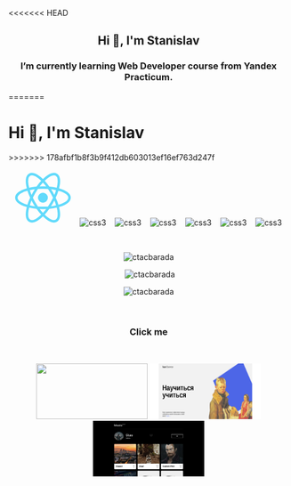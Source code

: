 <<<<<<< HEAD
<h2 align="center">Hi 👋, I'm Stanislav</h2>
<h3 align="center">I’m currently learning Web Developer course from Yandex Practicum.</h3>
=======
<h1> Hi 👋, I'm Stanislav</h1>
>>>>>>> 178afbf1b8f3b9f412db603013ef16ef763d247f

</br>

<p align="center"><img src="data:image/svg+xml;base64,PHN2ZyB4bWxucz0iaHR0cDovL3d3dy53My5vcmcvMjAwMC9zdmciIHZpZXdCb3g9Ii0xMS41IC0xMC4yMzE3NCAyMyAyMC40NjM0OCI+CiAgPHRpdGxlPlJlYWN0IExvZ288L3RpdGxlPgogIDxjaXJjbGUgY3g9IjAiIGN5PSIwIiByPSIyLjA1IiBmaWxsPSIjNjFkYWZiIi8+CiAgPGcgc3Ryb2tlPSIjNjFkYWZiIiBzdHJva2Utd2lkdGg9IjEiIGZpbGw9Im5vbmUiPgogICAgPGVsbGlwc2Ugcng9IjExIiByeT0iNC4yIi8+CiAgICA8ZWxsaXBzZSByeD0iMTEiIHJ5PSI0LjIiIHRyYW5zZm9ybT0icm90YXRlKDYwKSIvPgogICAgPGVsbGlwc2Ugcng9IjExIiByeT0iNC4yIiB0cmFuc2Zvcm09InJvdGF0ZSgxMjApIi8+CiAgPC9nPgo8L3N2Zz4K" alt="css3" width="100" height="100"/>&nbsp&nbsp&nbsp
<img src="https://upload.wikimedia.org/wikipedia/commons/thumb/9/99/Unofficial_JavaScript_logo_2.svg/1024px-Unofficial_JavaScript_logo_2.svg.png" alt="css3" width="100" height="100"/>&nbsp&nbsp&nbsp
<img src="https://seeklogo.com/images/P/postman-logo-0087CA0D15-seeklogo.com.png" alt="css3" width="100" height="100"/>&nbsp&nbsp&nbsp
<img src="https://de.smartcat.com/_vue_builder/smartcat_en_main_1626933869281_1646862035619_figma-square_2x.png" alt="css3" width="100" height="100"/>&nbsp&nbsp&nbsp
<img src="https://nodejs.org/static/images/logo.svg" alt="css3" width="100" height="100"/>&nbsp&nbsp&nbsp
<img src="https://res.cloudinary.com/crunchbase-production/image/upload/c_lpad,f_auto,q_auto:eco,dpr_1/erkxwhl1gd48xfhe2yld" alt="css3" width="100" height="100"/>&nbsp&nbsp&nbsp
<img src="https://w7.pngwing.com/pngs/201/90/png-transparent-logo-html-html5.png" alt="css3" width="100" height="100"/>
</p>

</br>

<p align="center"><img   src="https://github-readme-stats.vercel.app/api/top-langs?username=ctacbarada&show_icons=true&locale=en&layout=compact" alt="ctacbarada" /></p>
<p align="center">&nbsp;<img src="https://github-readme-stats.vercel.app/api?username=ctacbarada&show_icons=true&locale=en" alt="ctacbarada" /></p>
<p align="center"><img src="https://github-readme-streak-stats.herokuapp.com/?user=ctacbarada&" alt="ctacbarada" /></p>

<br>

<h3 align="center">Click me</h3>

<br>


<p align="center">
<a href="https://ctacbarada.github.io/RussianTravel/" target="_blank"><img width="200" height="100" src="https://raw.githubusercontent.com/ctacbarada/russian-travel/main/images/Preview.png"></a>
<a href="https://ctacbarada.github.io/HowToLearn/" target="_blank"><img width="200" height="100" src="https://raw.githubusercontent.com/ctacbarada/FRONT/main/images/ScrHTL.png"></a>
<a href="https://ctacbarada.github.io/mesto/" target="_blank"><img width="200" height="100" src="https://github.com/ctacbarada/mesto/blob/main/src/images/preview.png?raw=true"></a>
</p>


